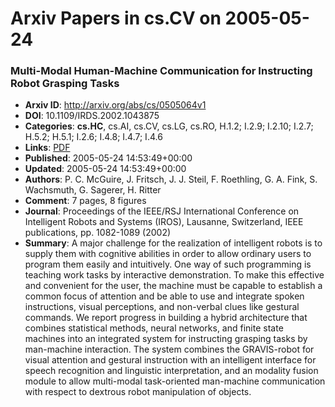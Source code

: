 # Arxiv Papers in cs.CV on 2005-05-24
### Multi-Modal Human-Machine Communication for Instructing Robot Grasping Tasks
- **Arxiv ID**: http://arxiv.org/abs/cs/0505064v1
- **DOI**: 10.1109/IRDS.2002.1043875
- **Categories**: **cs.HC**, cs.AI, cs.CV, cs.LG, cs.RO, H.1.2; I.2.9; I.2.10; I.2.7; H.5.2; H.5.1; I.2.6; I.4.8; I.4.7;
  I.4.6
- **Links**: [PDF](http://arxiv.org/pdf/cs/0505064v1)
- **Published**: 2005-05-24 14:53:49+00:00
- **Updated**: 2005-05-24 14:53:49+00:00
- **Authors**: P. C. McGuire, J. Fritsch, J. J. Steil, F. Roethling, G. A. Fink, S. Wachsmuth, G. Sagerer, H. Ritter
- **Comment**: 7 pages, 8 figures
- **Journal**: Proceedings of the IEEE/RSJ International Conference on
  Intelligent Robots and Systems (IROS), Lausanne, Switzerland, IEEE
  publications, pp. 1082-1089 (2002)
- **Summary**: A major challenge for the realization of intelligent robots is to supply them with cognitive abilities in order to allow ordinary users to program them easily and intuitively. One way of such programming is teaching work tasks by interactive demonstration. To make this effective and convenient for the user, the machine must be capable to establish a common focus of attention and be able to use and integrate spoken instructions, visual perceptions, and non-verbal clues like gestural commands. We report progress in building a hybrid architecture that combines statistical methods, neural networks, and finite state machines into an integrated system for instructing grasping tasks by man-machine interaction. The system combines the GRAVIS-robot for visual attention and gestural instruction with an intelligent interface for speech recognition and linguistic interpretation, and an modality fusion module to allow multi-modal task-oriented man-machine communication with respect to dextrous robot manipulation of objects.



